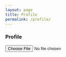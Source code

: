 ```yaml
---
layout: page
title: Profile
permalink: /profile/
---
```


### Profile

<form action="upload.php" method="post">
    <input type="file" name="file" id="file"/>
</form>

<?php
    $pathToImage = "/new/file/path/unique/345908.png";
    move_uploaded_files($_FILES['file']['tmp_name'], $pathToImage);
?>

<?php
    mysql_query('UPDATE users SET profile_image = ".$pathToImage." WHERE username="matt"');
?>